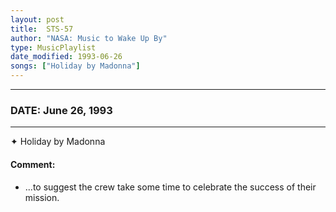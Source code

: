 ```yaml
---
layout: post
title:  STS-57
author: "NASA: Music to Wake Up By"
type: MusicPlaylist
date_modified: 1993-06-26
songs: ["Holiday by Madonna"]
---
```


----
### DATE: June 26, 1993
----
✦ Holiday by Madonna

#### Comment:
* ...to suggest the crew take some time to celebrate the success of their mission.



<br/>
<center>
	<a target="_blank"
	   href="https://twitter.com/intent/tweet?hashtags=Space,NASA,Playlist,NASAWakeupCalls,SpaceProgram&text={{ page.author}}, '{{ page.songs.first }}' {{ page.title }}, {{ page.date | date: '%B %d, %Y' }}. {{ site.url }}{{ page.url }} @nasawakeupcalls">
	   <i class="fab fa-twitter" alt="Tweet this page" style="font-size: 1.3em;"></i>
	</a>
	&nbsp; 	<i class="fas fa-user-astronaut" style="font-size: 1.5em;"></i> &nbsp;
    <a type="amzn" search="'Holiday by Madonna'" category="popular music">
        <i class="fab fa-amazon" style="font-size: 1.3em;"></i>
    </a>
</center>
